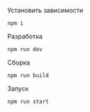 Установить зависимости

```
npm i
```

Разработка

```
npm run dev
```

Сборка

```
npm run build
```

Запуск

```
npm run start
```
